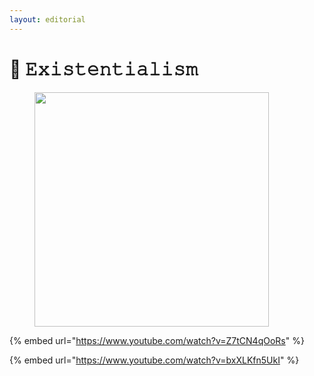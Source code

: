 ```yaml
---
layout: editorial
---
```


# 🤯 𝙴𝚡𝚒𝚜𝚝𝚎𝚗𝚝𝚒𝚊𝚕𝚒𝚜𝚖

<figure><img src="../../../../../../.gitbook/assets/pexels-btgl-♡-13374656.jpg" alt="" width="375"><figcaption></figcaption></figure>

{% embed url="https://www.youtube.com/watch?v=Z7tCN4qOoRs" %}

{% embed url="https://www.youtube.com/watch?v=bxXLKfn5UkI" %}
